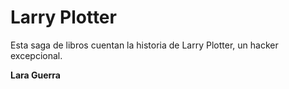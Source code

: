 # Larry Plotter
Esta saga de libros cuentan la historia de Larry Plotter, un hacker excepcional.

**Lara Guerra**

